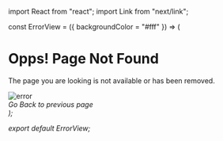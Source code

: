 import React from "react";
import Link from "next/link";

const ErrorView = ({ backgroundColor = "#fff" }) => (
  <div className="error-area" style={{ backgroundColor }}>
    <div className="error-thumb">
      <h1
        style={{
          fontSize: "2em",
          color: "#000",
          fontWeight: "bold",
          paddingTop: "5%"
        }}
      >
        Opps! Page Not Found
      </h1>
      <p style={{ color: "#000" }}>
        The page you are looking is not available or has been removed.
      </p>
      <img
        src="/img/error.png"
        alt="error"
        style={{ display: "inline" }}
      />
    </div>
    <div className="error-content">
      <div>
        <div className="be-vidget back-block">
          <Link href="/">
            <a className="btn full size-1 themeBackground hover-1 text-bold">
              <i className="fa fa-plus" />
              Go Back to previous page
            </a>
          </Link>
        </div>
      </div>
    </div>
  </div>
);

export default ErrorView;
